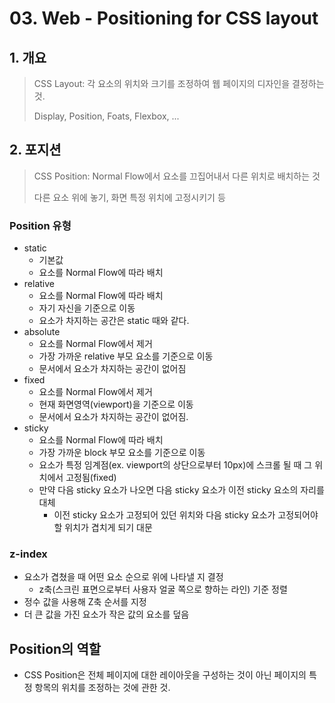 # 03. Web - Positioning for CSS layout
## 1. 개요
> CSS Layout: 각 요소의 위치와 크기를 조정하여 웹 페이지의 디자인을 결정하는 것.
>
> Display, Position, Foats, Flexbox, ...

## 2. 포지션
> CSS Position: Normal Flow에서 요소를 끄집어내서 다른 위치로 배치하는 것
>
> 다른 요소 위에 놓기, 화면 특정 위치에 고정시키기 등

### Position 유형
- static
  - 기본값
  - 요소를 Normal Flow에 따라 배치
- relative
  - 요소를 Normal Flow에 따라 배치
  - 자기 자신을 기준으로 이동
  - 요소가 차지하는 공간은 static 때와 같다.
- absolute
  - 요소를 Normal Flow에서 제거
  - 가장 가까운 relative 부모 요소를 기준으로 이동
  - 문서에서 요소가 차지하는 공간이 없어짐
- fixed
  - 요소를 Normal Flow에서 제거
  - 현재 화면영역(viewport)을 기준으로 이동
  - 문서에서 요소가 차지하는 공간이 없어짐.
- sticky
  - 요소를 Normal Flow에 따라 배치
  - 가장 가까운 block 부모 요소를 기준으로 이동
  - 요소가 특정 임계점(ex. viewport의 상단으로부터 10px)에 스크롤 될 때 그 위치에서 고정됨(fixed)
  - 만약 다음 sticky 요소가 나오면 다음 sticky 요소가 이전 sticky 요소의 자리를 대체
    - 이전 sticky 요소가 고정되어 있던 위치와 다음 sticky 요소가 고정되어야 할 위치가 겹치게 되기 대문

### z-index
- 요소가 겹쳤을 때 어떤 요소 순으로 위에 나타낼 지 결정
  - z축(스크린 표면으로부터 사용자 얼굴 쪽으로 향하는 라인) 기준 정렬
- 정수 값을 사용해 Z축 순서를 지정
- 더 큰 값을 가진 요소가 작은 값의 요소를 덮음

## Position의 역할
- CSS Position은 전체 페이지에 대한 레이아웃을 구성하는 것이 아닌 페이지의 특정 항목의 위치를 조정하는 것에 관한 것.